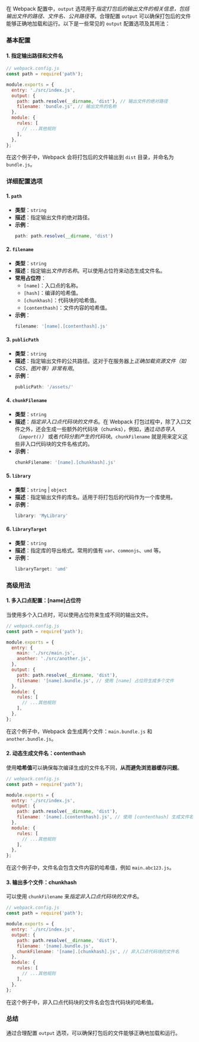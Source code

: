 
在 Webpack 配置中，`output` 选项用于*指定打包后的输出文件的相关信息，包括输出文件的路径、文件名、公共路径等*。合理配置 `output` 可以确保打包后的文件能够正确地加载和运行。以下是一些常见的 `output` 配置选项及其用法：

### 基本配置

#### 1. 指定输出路径和文件名

```javascript
// webpack.config.js
const path = require('path');

module.exports = {
  entry: './src/index.js',
  output: {
    path: path.resolve(__dirname, 'dist'), // 输出文件的绝对路径
    filename: 'bundle.js', // 输出文件的名称
  },
  module: {
    rules: [
      // ...其他规则
    ],
  },
};
```

在这个例子中，Webpack 会将打包后的文件输出到 `dist` 目录，并命名为 `bundle.js`。

### 详细配置选项

#### 1. `path`

- **类型**：`string`
- **描述**：指定输出文件的绝对路径。
- **示例**：
  ```javascript
  path: path.resolve(__dirname, 'dist')
  ```

#### 2. `filename`

- **类型**：`string`
- **描述**：指定输出*文件的名称*。可以使用占位符来动态生成文件名。
- **常用占位符**：
  - `[name]`：入口点的名称。
  - `[hash]`：编译的哈希值。
  - `[chunkhash]`：代码块的哈希值。
  - `[contenthash]`：文件内容的哈希值。
- **示例**：
  ```javascript
  filename: '[name].[contenthash].js'
  ```

#### 3. `publicPath`

- **类型**：`string`
- **描述**：指定输出文件的公共路径。这对于在服务器上*正确加载资源文件（如 CSS、图片等）非常有用*。
- **示例**：
  ```javascript
  publicPath: '/assets/'
  ```

#### 4. `chunkFilename`

- **类型**：`string`
- **描述**：*指定非入口点代码块的文件名*。在 Webpack 打包过程中，除了入口文件之外，还会生成一些额外的代码块（chunks），例如，通过*动态导入（`import()`）* 或者*代码分割产生的代码块*。`chunkFilename` 就是用来定义这些非入口代码块的文件名格式的。
- **示例**：
  ```javascript
  chunkFilename: '[name].[chunkhash].js'
  ```

#### 5. `library`

- **类型**：`string` | `object`
- **描述**：指定输出文件的库名。适用于将打包后的代码作为一个库使用。
- **示例**：
  ```javascript
  library: 'MyLibrary'
  ```

#### 6. `libraryTarget`

- **类型**：`string`
- **描述**：指定库的导出格式。常用的值有 `var`、`commonjs`、`umd` 等。
- **示例**：
  ```javascript
  libraryTarget: 'umd'
  ```

### 高级用法

#### 1. 多入口点配置：\[name\]占位符

当使用多个入口点时，可以使用占位符来生成不同的输出文件。

```javascript
// webpack.config.js
const path = require('path');

module.exports = {
  entry: {
    main: './src/main.js',
    another: './src/another.js',
  },
  output: {
    path: path.resolve(__dirname, 'dist'),
    filename: '[name].bundle.js', // 使用 [name] 占位符生成多个文件
  },
  module: {
    rules: [
      // ...其他规则
    ],
  },
};
```

在这个例子中，Webpack 会生成两个文件：`main.bundle.js` 和 `another.bundle.js`。

#### 2. 动态生成文件名：contenthash

使用**哈希值**可以确保每次编译生成的文件名不同，**从而避免浏览器缓存问题**。

```javascript
// webpack.config.js
const path = require('path');

module.exports = {
  entry: './src/index.js',
  output: {
    path: path.resolve(__dirname, 'dist'),
    filename: '[name].[contenthash].js', // 使用 [contenthash] 生成文件名
  },
  module: {
    rules: [
      // ...其他规则
    ],
  },
};
```

在这个例子中，文件名会包含文件内容的哈希值，例如 `main.abc123.js`。

#### 3. 输出多个文件：chunkhash

可以使用 `chunkFilename` 来*指定非入口点代码块的文件名*。

```javascript
// webpack.config.js
const path = require('path');

module.exports = {
  entry: './src/index.js',
  output: {
    path: path.resolve(__dirname, 'dist'),
    filename: '[name].bundle.js',
    chunkFilename: '[name].[chunkhash].js', // 非入口点代码块的文件名
  },
  module: {
    rules: [
      // ...其他规则
    ],
  },
};
```

在这个例子中，非入口点代码块的文件名会包含代码块的哈希值。

### 总结

通过合理配置 `output` 选项，可以确保打包后的文件能够正确地加载和运行。